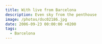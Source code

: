 ```yaml
---
title: With live from Barcelona
description: Even sky from the penthouse
image: /photos/dsc02186.jpg
date: 2006-09-23 00:00:00 +0200
tags:
  - Barcelona
---
```

